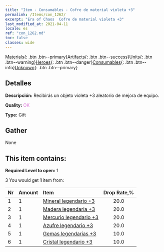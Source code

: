 ```yaml
---
title: "Item - Consumables - Cofre de material violeta +3"
permalink: /Items/con_1262/
excerpt: "Era of Chaos  Cofre de material violeta +3"
last_modified_at: 2021-04-11
locale: es
ref: "con_1262.md"
toc: false
classes: wide
---
```

 [Materials](/es/Items/){: .btn .btn--primary}[Artifacts](/es/Items/Artifacts/){: .btn .btn--success}[Units](/es/Items/Units/){: .btn .btn--warning}[Heroes](/es/Items/Heroes/){: .btn .btn--danger}[Consumables](/es/Items/Consumables/){: .btn .btn--info}[Unknown](/es/Items/Unknown/){: .btn .btn--primary}

## Detalles
 **Descripción:** Recibirás un objeto violeta +3 aleatorio de mejora de equipo.

 **Quality:** <span style="color: #DA70D6">OK</span>

 **Type:** Gift

## Gather

  None

## This item contains:

 **Required Level to open:** 1

 3 You would get **1** item  from:

  | Nr | Amount |     Item    | Drop Rate,% |
  |:---|:-------|:------------|:---------:|
  | 1 | 1 | [Mineral legendario +3](/es/Items/mat_54/) | 20.0 | 
  | 2 | 1 | [Madera legendaria +3](/es/Items/mat_55/) | 20.0 | 
  | 3 | 1 | [Mercurio legendario +3](/es/Items/mat_56/) | 20.0 | 
  | 4 | 1 | [Azufre legendario +3](/es/Items/mat_57/) | 20.0 | 
  | 5 | 1 | [Gemas legendarias +3](/es/Items/mat_58/) | 10.0 | 
  | 6 | 1 | [Cristal legendario +3](/es/Items/mat_59/) | 10.0 | 
